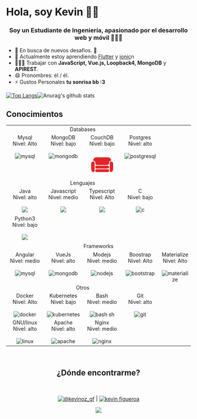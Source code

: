# Hola, soy Kevin 👋🏽
<h3 align="center">Soy un Estudiante de Ingeniería, apasionado por el desarrollo web y móvil 👨🏽‍💻</h3>

- 🔭 En busca de nuevos desafios. :mag_right:
- 🌱 Actualmente estoy aprendiendo [Flutter](https://flutter.dev/) y [ionic](https://ionicframework.com/)n
- 👨🏽‍💻 Trabajar con **JavaScript, Vue.js, Loopback4, MongoDB** y **APIREST**.
- 😄 Pronombres: él / él.
- ⚡ Gustos Personales **tu sonrisa bb :3**


[![Top Langs](https://github-readme-stats.vercel.app/api/top-langs/?username=kevin-oz&theme=dark)](https://github.com/anuraghazra/github-readme-stats)![Anurag's github stats](https://github-readme-stats.vercel.app/api?username=kevin-oz&show_icons=true&theme=dark)


## Conocimientos

<table>
  <tbody>
    <tr valign = "top">
      <td width = "100%" colspan = "4" align = "center">
        <span> Databases </span> <br>
      </td>
    </tr>
    <tr valign = "top">
      <td width = "25%" align = "center">
        <span> Mysql </span> <br>
        <span> Nivel: Alto </span> <br> <br>
        <img height = "64px" alt="mysql" src = "https://devicons.github.io/devicon/devicon.git/icons/mysql/mysql-original-wordmark.svg">
      </td>
      <td width = "25%" align = "center">
        <span> MongoDB</span> <br>
        <span> Nivel: bajo </span> <br> <br>
        <img height = "64px" alt="mongodb" src = "https://devicons.github.io/devicon/devicon.git/icons/mongodb/mongodb-original-wordmark.svg">
      </td>
        <td width = "25%" align = "center">
        <span> CouchDB</span> <br>
        <span> Nivel: bajo </span> <br> <br>
        <img height = "64px" alt="couchdb" src="https://raw.githubusercontent.com/devicons/devicon/0d6c64dbbf311879f7d563bfc3ccf559f9ed111c/icons/couchdb/couchdb-original.svg">
      </td>
      <td width = "25%" align = "center">
        <span> Postgres </span> <br>
        <span> Nivel: alto </span> <br> <br>
        <img height = "64px" alt="postgresql" src = "https://devicons.github.io/devicon/devicon.git/icons/postgresql/postgresql-original-wordmark.svg">
      </td>
    </tr> <tr valign = "top">
      <td width = "100%" colspan = "4" align = "center">
        <span>Lenguajes </span> <br>
      </td>
    </tr>
    <tr valign = "top">
      <td width = "25%" align = "center">
        <span> Java </span> <br>
        <span> Nivel: alto </span> <br> <br>
        <img height = "64px" src = "https://devicons.github.io/devicon/devicon.git/icons/java/java-original-wordmark.svg">
      </td>
      <td width = "25%" align = "center">
        <span> Javascript </span> <br>
        <span> Nivel: medio </span> <br> <br>
        <img height = "64px" src = "https://devicons.github.io/devicon/devicon.git/icons/javascript/javascript-original.svg">
      </td>
      <td width = "25%" align = "center">
        <span>Typescript </span> <br>
        <span> Nivel: Alto </span> <br> <br>
        <img height = "64px" src = "https://cdn.svgporn.com/logos/typescript-icon.svg">
      </td>
      <td width = "25%" align = "center">
        <span> C </span> <br>
        <span> Nivel: bajo </span> <br> <br>
        <img height = "64px" alt="c" src = "https://cdn.svgporn.com/logos/c.svg">
      </td>
    </tr>
    <tr>
      <td width = "25%" align = "center">
        <span> Python3 </span> <br>
        <span> Nivel: bajo </span> <br> <br>
        <img height = "64px" src = "https://cdn.svgporn.com/logos/python.svg">
      </td>
    </tr>
        <tr valign = "top">
      <td width = "100%" colspan = "5" align = "center">
        <span> Frameworks </span> <br>
      </td>
    </tr>
    <tr valign = "top">
      <td width = "25%" align = "center">
        <span> Angular </span> <br>
        <span> Nivel: medio </span> <br> <br>
        <img height = "64px" alt="mysql" src = "https://devicons.github.io/devicon/devicon.git/icons/angularjs/angularjs-original.svg">
      </td>
      <td width = "25%" align = "center">
        <span> VueJs </span> <br>
        <span> Nivel: alto </span> <br> <br>
        <img height = "64px" alt="mongodb" src = "https://devicons.github.io/devicon/devicon.git/icons/vuejs/vuejs-original-wordmark.svg">
      </td>
        <td width = "25%" align = "center">
        <span> Modejs</span> <br>
        <span> Nivel: medio </span> <br> <br>
        <img height = "64px" src="https://devicons.github.io/devicon/devicon.git/icons/nodejs/nodejs-original-wordmark.svg" alt="nodejs">
      </td> 
      <td width = "25%" align = "center">
        <span> Boostrap</span> <br>
        <span> Nivel: Alto </span> <br> <br>
        <img height = "64px" src="https://devicons.github.io/devicon/devicon.git/icons/bootstrap/bootstrap-plain.svg" alt="bootstrap" >
      </td>
       <td width = "25%" align = "center">
        <span> Materialize</span> <br>
        <span> Nivel: Alto </span> <br> <br>
       <img src="https://raw.githubusercontent.com/prplx/svg-logos/5585531d45d294869c4eaab4d7cf2e9c167710a9/svg/materialize.svg" alt="materialize" width="40"             height="40"/>
      </td>
    </tr>
      <tr valign = "top">
      <td width = "100%" colspan = "4" align = "center">
        <span> Otros </span> <br>
      </td>
    </tr>
    <tr valign = "top">
      <td width = "25%" align = "center">
        <span> Docker </span> <br>
        <span> Nivel: Alto </span> <br> <br>
        <img height = "64px" src = "https://devicons.github.io/devicon/devicon.git/icons/docker/docker-original-wordmark.svg" alt="docker">
      </td>
      <td width = "25%" align = "center">
        <span> Kubernetes </span> <br>
        <span> Nivel: bajo </span> <br> <br>
        <img height = "64px" src = "https://www.vectorlogo.zone/logos/kubernetes/kubernetes-icon.svg" alt="kubernetes">
      </td>
        <td width = "25%" align = "center">
        <span> Bash </span> <br>
        <span> Nivel: medio </span> <br> <br>
        <img height = "64px" alt="bash sh" src="https://www.vectorlogo.zone/logos/gnu_bash/gnu_bash-icon.svg">
      </td>
         <td width = "25%" align = "center">
        <span> Git </span> <br>
        <span> Nivel: alto </span> <br> <br>
        <img height = "64px" src="https://www.vectorlogo.zone/logos/git-scm/git-scm-icon.svg" alt="git">
      </td>     
    </tr>
      <tr>
          <td width = "25%" align = "center">
        <span> GNU/linux </span> <br>
        <span> Nivel: alto </span> <br> <br>
        <img height = "64px"  src="https://devicons.github.io/devicon/devicon.git/icons/linux/linux-original.svg" alt="linux">
      </td> 
      <td width = "25%" align = "center">
        <span> Apache </span> <br>
        <span> Nivel: alto </span> <br> <br>
        <img height = "64px"  alt="apache" src = "https://cdn.svgporn.com/logos/apache.svg">
      </td>
           <td width = "25%" align = "center">
        <span> Nginx </span> <br>
        <span> Nivel: medio </span> <br> <br>
        <img height = "64px" src = "https://devicons.github.io/devicon/devicon.git/icons/nginx/nginx-original.svg" alt="nginx">
      </td>
    </tr>
    
  </tbody>
</table>


<br>
<h2 align = 'center'> ¿Dónde encontrarme? </h2>
<br>

<p align="center">
<a href="https://twitter.com/@kevinoz_gf" target="blank"><img align="center" src="https://img.shields.io/badge/twitter-%231DA1F2.svg?&style=for-the-badge&logo=twitter&logoColor=white" alt="@kevinoz_gf" /></a> |
<a href="https://www.linkedin.com/in/lord-figueroa/" target="blank"><img align="center" src="https://img.shields.io/badge/linkedin-%230077B5.svg?&style=for-the-badge&logo=linkedin&logoColor=white" alt="kevin figueroa" /></a>
</p>

 <p align = 'center'>
  <img width = '290px' src = 'https://media.giphy.com/media/bcKmIWkUMCjVm/giphy.gif'>
 </p>




<!--
**kevin-Oz/kevin-oz** is a ✨ _special_ ✨ repository because its `README.md` (this file) appears on your GitHub profile.
Here are some ideas to get you started:

- 🔭 I’m currently working on ...
- 🌱 I’m currently learning ...
- 👯 I’m looking to collaborate on ...
- 🤔 I’m looking for help with ...
- 💬 Ask me about ...
- 📫 How to reach me: ...
- 😄 Pronouns: ...
- ⚡ Fun fact: ...
-->
